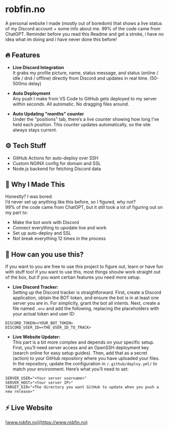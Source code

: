 # robfin.no

A personal website I made (mostly out of boredom) that shows a live status of my Discord account + some info about me. 99% of the code came from ChatGPT. Reminder before you read this Readme and get a stroke, i have no idea what im doing and i have never done this before!

## 🔥 Features

- **Live Discord Integration**  
  It grabs my profile picture, name, status message, and status (online / idle / dnd / offline) directly from Discord and updates in real time. (50-500ms delay)

- **Auto Deployment**  
  Any push I make from VS Code to GitHub gets deployed to my server *within seconds*. All automatic. No dragging files around.

- **Auto Updating "months" counter**  
  Under the "positions" tab, there’s a live counter showing how long I’ve held each position. This counter updates automatically, so the site always stays current.

## ⚙️ Tech Stuff

- GitHub Actions for auto-deploy over SSH
- Custom NGINX config for domain and SSL
- Node.js backend for fetching Discord data

## 🧠 Why I Made This

Honestly? I was bored.  
I’d never set up anything like this before, so I figured, why not?  
99% of the code came from ChatGPT, but it still took a lot of figuring out on my part to:

- Make the bot work with Discord
- Connect everything to upodate live and work
- Set up auto-deploy and SSL
- Not break everything 12 times in the process

## 🧠 How can you use this?
If you want to you are free to use this project to figure out, learn or have fun with stuff too!
if you want to use this, most things shoulw work straight out of the box, but if you want certian features you need more setup.

- **Live Discord Tracker:**  
  Setting up the Discord tracker is straightforward. First, create a Discord application, obtain the BOT token, and ensure the bot is in at least one server you are in. For simplicity, grant the bot all intents. Next, create a file named `.env` and add the following, replacing the placeholders with your actual token and user ID:

```
DISCORD_TOKEN=<YOUR_BOT_TOKEN>
DISCORD_USER_ID=<THE_USER_ID_TO_TRACK>
```

- **Live Website Updater:**  
  This part is a bit more complex and depends on your specific setup. First, you’ll need server access and an OpenSSH deployment key (search online for easy setup guides). Then, add that as a secret (action) to your GitHub repository where you have uploaded your files. In the repository, update the configuration in `/.github/deploy.yml/` to match your environment. Here’s what you’ll need to set:
  
```
SERVER_USER="<Your server username>"
SERVER_HOST="<Your server IP>"
TARGET_DIR="<The directory you want GitHub to update when you push a new release>"
```
## ⚡ Live Website

[www.robfin.no](https://www.robfin.no)
